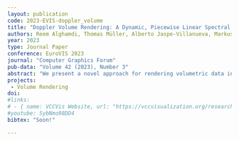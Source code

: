 ```yaml
---
layout: publication
code: 2023-EVIS-doppler_volume
title: "Doppler Volume Rendering: A Dynamic, Piecewise Linear Spectral Representation for Visualizing Astrophysics Simulations"
authors: Reem Alghamdi, Thomas Müller, Alberto Jaspe-Villanueva, Markus Hadwiger, and Filip Sadlo
year: 2023
type: Journal Paper
conference: EuroVIS 2023
journal: "Computer Graphics Forum"
pub-data: "Volume 42 (2023), Number 3"
abstract: "We present a novel approach for rendering volumetric data including the Doppler effect of light, which is crucial for the case of very high velocities of the matter that is emitting light. Similar to the acoustic Doppler effect, which is caused by the relative movement between a sound emitter and an observer, light waves as electromagnetic radiation also experience a compression or expansion when the light emitter and an observer move relative to one another. To take this effect into account, we employ spectral volume rendering in an emission/absorption model, with voxels emitting and attenuating light at different wavelengths. Our approach enables accurate computation of the Doppler effect of light in realtime volume rendering, with relative motion provided by an additional 3D velocity vector field. In particular, we propose a new representation for light spectra that uses a dynamic set of piecewise linear basis functions, tailored to accurate and efficient evaluation of the Doppler effect in volume rendering. Our basis functions are used during light accumulation along viewing rays to achieve higher efficiency and accuracy compared to point-based spectral representations. Our method is particularly useful for analyzing astrophysical simulations."
projects: 
 - Volume Rendering
doi: 
#links:
# - { name: VCCVis Website, url: "https://vccvisualization.org/research/highdimfiltering" }
#youtube: SybNmo98DD4
bibtex: "Soon!"

---
```

